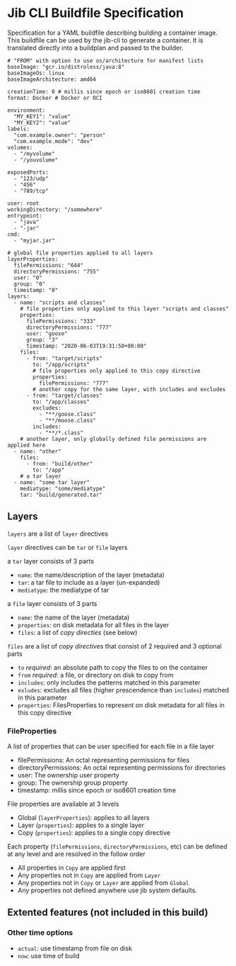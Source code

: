 # Jib CLI Buildfile Specification

Specification for a YAML buildfile describing building a container image. This buildfile can be
used by the jib-cli to generate a container. It is translated directly into a buildplan and
passed to the builder.

```
# "FROM" with option to use os/architecture for manifest lists
baseImage: "gcr.io/distroless/java:8"
baseImageOs: linux
baseImageArchitecture: amd64

creationTime: 0 # millis since epoch or iso8601 creation time
format: Docker # Docker or OCI

environment:
  "MY_KEY1": "value"
  "MY_KEY2": "value"
labels:
  "com.example.owner": "person"
  "com.example.mode": "dev"
volumes:
  - "/myvolume"
  - "/youvolume"

exposedPorts:
  - "123/udp"
  - "456"
  - "789/tcp"

user: root
workingDirectory: "/somewhere"
entrypoint:
  - "java"
  - "-jar"
cmd:
  - "myjar.jar"

# global file properties applied to all layers
layerProperties:
  filePermissions: "644"
  directoryPermissions: "755"
  user: "0"
  group: "0"
  timestamp: "0"
layers:
  - name: "scripts and classes"
    # file properties only applied to this layer "scripts and classes"
    properties:
      filePermissions: "333"
      directoryPermissions: "777"
      user: "goose"
      group: "3"
      timestamp: "2020-06-03T19:31:50+00:00"
    files:
      - from: "target/scripts"
        to: "/app/scripts"
        # file properties only applied to this copy directive
        properties:
          filePermissions: "777"
        # another copy for the same layer, with includes and excludes
      - from: "target/classes"
        to: "/app/classes"
        excludes:
          - "**/goose.class"
          - "**/moose.class"
        includes:
          - "**/*.class"
    # another layer, only globally defined file permissions are applied here
  - name: "other"
    files:
      - from: "build/other"
        to: "/app"
    # a tar layer 
  - name: "some tar layer"
    mediatype: "some/mediatype"
    tar: "build/generated.tar"
```

## Layers

`layers` are a list of `layer` directives

`layer` directives can be `tar` or `file` layers

a `tar` layer consists of 3 parts
* `name`: the name/description of the layer (metadata)
* `tar`: a tar file to include as a layer (un-expanded)
* `mediatype`: the mediatype of tar

a `file` layer consists of 3 parts
* `name`: the name of the layer (metadata)
* `properties`: on disk metadata for all files in the layer
* `files`: a list of *copy directies* (see below)

`files` are a list of *copy directives* that consist of 2 required and 3 optional parts
* `to` *required*: an absolute path to copy the files to on the container
* `from` *required*: a file, or directory on disk to copy from
* `includes`: only includes the patterns matched in this parameter
* `exludes`: excludes all files (higher prescendence than `includes`) matched in this parameter
* `properties`: FilesProperties to represent on disk metadata for all files in this copy directive

### FileProperties

A list of properties that can be user specified for each file in a file layer
* filePermissions: An octal representing permissions for files
* directoryPermissions: An octal representing permissions for directories
* user: The ownership user property
* group: The ownership group property
* timestamp: millis since epoch or iso8601 creation time

File properties are available at 3 levels
* Global (`layerProperties`): applies to all layers
* Layer (`properties`): applies to a single layer
* Copy (`properties`): applies to a single copy directive

Each property (`filePermissions`, `directoryPermissions`, etc) can be defined at any level and are resolved in the follow order
- All properties in `Copy` are applied first
- Any properties not in `Copy` are applied from `Layer`
- Any properties not in `Copy` or `Layer` are applied from `Global`
- Any properties not defined anywhere use jib system defaults.


## Extented features (not included in this build)

### Other time options
* `actual`: use timestamp from file on disk
* `now`: use time of build
